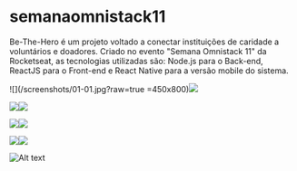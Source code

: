 # semanaomnistack11
Be-The-Hero é um projeto voltado a conectar instituições de caridade a voluntários e doadores.
Criado no evento "Semana Omnistack 11" da Rocketseat, as tecnologias utilizadas são: Node.js para o Back-end, ReactJS para o Front-end e React Native para a versão mobile do sistema.

![](/screenshots/01-01.jpg?raw=true =450x800)![](/screenshots/01-02.jpg?raw=true)

![](/screenshots/01-03.jpg?raw=true)![](/screenshots/02-01.jpg?raw=true)

![](/screenshots/02-02.jpg?raw=true)![](/screenshots/02-03.jpg?raw=true)

![](/screenshots/02-04.jpg?raw=true)![](/screenshots/02-05.jpg?raw=true)

![Alt text](/screenshots/02-06.jpg?raw=true)
